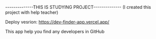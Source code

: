--------------THIS IS STUDYING PROJECT-------------- (I created this project with help teacher)

Deploy vesrion: https://dev-finder-app.vercel.app/

This app help you find any developers in GitHub 
